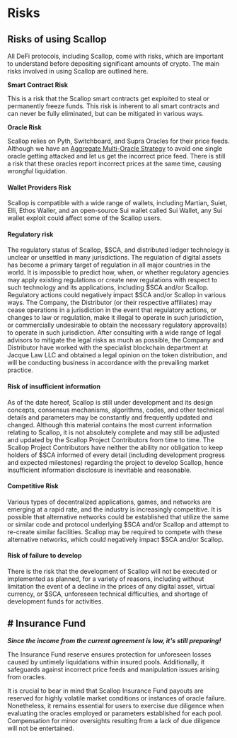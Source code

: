 # Risks

## Risks of using Scallop

All DeFi protocols, including Scallop, come with risks, which are important to understand before depositing significant amounts of crypto. The main risks involved in using Scallop are outlined here.

**Smart Contract Risk**

This is a risk that the Scallop smart contracts get exploited to steal or permanently freeze funds. This risk is inherent to all smart contracts and can never be fully eliminated, but can be mitigated in various ways.

**Oracle Risk**

Scallop relies on Pyth, Switchboard, and Supra Oracles for their price feeds. Although we have an [Aggregate Multi-Oracle Strategy](../protocol/oracles.md#aggregate-multi-oracle-strategy) to avoid one single oracle getting attacked and let us get the incorrect price feed. There is still a risk that these oracles report incorrect prices at the same time, causing wrongful liquidation.

#### Wallet Providers **Risk**

Scallop is compatible with a wide range of wallets, including Martian, Suiet, Elli, Ethos Waller, and an open-source Sui wallet called Sui Wallet, any Sui wallet exploit could affect some of the Scallop users.

#### Regulatory risk

The regulatory status of Scallop, $SCA, and distributed ledger technology is unclear or unsettled in many jurisdictions. The regulation of digital assets has become a primary target of regulation in all major countries in the world. It is impossible to predict how, when, or whether regulatory agencies may apply existing regulations or create new regulations with respect to such technology and its applications, including $SCA and/or Scallop. Regulatory actions could negatively impact $SCA and/or Scallop in various ways. The Company, the Distributor (or their respective affiliates) may cease operations in a jurisdiction in the event that regulatory actions, or changes to law or regulation, make it illegal to operate in such jurisdiction, or commercially undesirable to obtain the necessary regulatory approval(s) to operate in such jurisdiction. After consulting with a wide range of legal advisors to mitigate the legal risks as much as possible, the Company and Distributor have worked with the specialist blockchain department at Jacque Law LLC and obtained a legal opinion on the token distribution, and will be conducting business in accordance with the prevailing market practice.

#### Risk of insufficient information

As of the date hereof, Scallop is still under development and its design concepts, consensus mechanisms, algorithms, codes, and other technical details and parameters may be constantly and frequently updated and changed. Although this material contains the most current information relating to Scallop, it is not absolutely complete and may still be adjusted and updated by the Scallop Project Contributors from time to time. The Scallop Project Contributors have neither the ability nor obligation to keep holders of $SCA informed of every detail (including development progress and expected milestones) regarding the project to develop Scallop, hence insufficient information disclosure is inevitable and reasonable.

#### Competitive Risk

Various types of decentralized applications, games, and networks are emerging at a rapid rate, and the industry is increasingly competitive. It is possible that alternative networks could be established that utilize the same or similar code and protocol underlying $SCA and/or Scallop and attempt to re-create similar facilities. Scallop may be required to compete with these alternative networks, which could negatively impact $SCA and/or Scallop.

#### Risk of failure to develop

There is the risk that the development of Scallop will not be executed or implemented as planned, for a variety of reasons, including without limitation the event of a decline in the prices of any digital asset, virtual currency, or $SCA, unforeseen technical difficulties, and shortage of development funds for activities.

## # Insurance Fund

_**Since the income from the current agreement is low, it's still preparing!**_

The Insurance Fund reserve ensures protection for unforeseen losses caused by untimely liquidations within insured pools. Additionally, it safeguards against incorrect price feeds and manipulation issues arising from oracles.

It is crucial to bear in mind that Scallop Insurance Fund payouts are reserved for highly volatile market conditions or instances of oracle failure. Nonetheless, it remains essential for users to exercise due diligence when evaluating the oracles employed or parameters established for each pool. Compensation for minor oversights resulting from a lack of due diligence will not be entertained.
